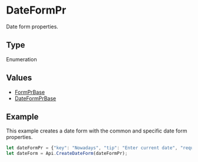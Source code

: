 # DateFormPr

Date form properties.

## Type

Enumeration

## Values

- [FormPrBase](../Enumeration/FormPrBase.md)
- [DateFormPrBase](../Enumeration/DateFormPrBase.md)


## Example

This example creates a date form with the common and specific date form properties.

```javascript editor-
let dateFormPr = {"key": "Nowadays", "tip": "Enter current date", "required": true, "placeholder": "Your date here", "format": "mm.dd.yyyy", "lang": "en-US"};
let dateForm = Api.CreateDateForm(dateFormPr);
```
